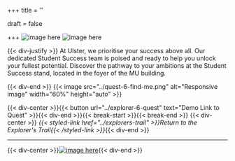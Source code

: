 +++
title = ''

draft = false

+++
![image here](../images/explorer-6.png#center)
![image here](../images/success-img.png#center)

{{< div-justify >}}
At Ulster, we prioritise your success above all. Our dedicated Student Success team is poised and ready to help you unlock your fullest potential. Discover the pathway to your ambitions at the Student Success stand, located in the foyer of the MU building.

{{< div-end >}}
{{< image src="../quest-6-find-me.png" alt="Responsive image" width="60%" height="auto" >}}

{{< div-center >}}{{< button url="../explorer-6-quest" text="Demo Link to Quest" >}}{{< div-end >}}{{< break-start >}}{{< break-end >}}
{{< div-center >}}
*{{< styled-link href="../explorers-trail" >}}Return to the Explorer's Trail{{< /styled-link >}}*{{< div-end >}}
___
{{< div-center >}}[![image here](../images/lost-icon.png#center)](../lost){{< div-end >}}
